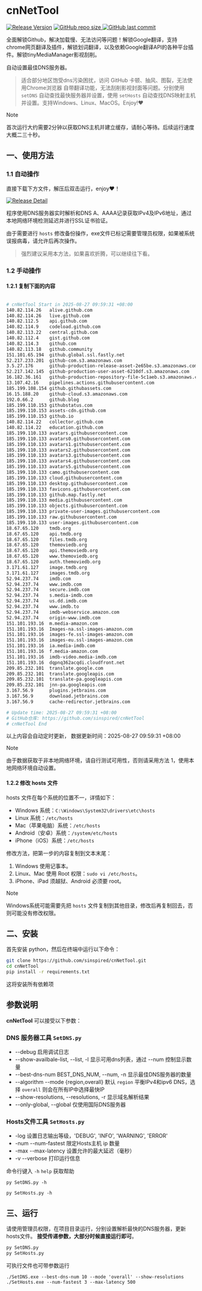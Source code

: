 # cnNetTool

[![Release Version](https://img.shields.io/github/v/release/sinspired/cnNetTool?display_name=tag&logo=github&label=Release)](https://github.com/sinspired/cnNetTool/releases/latest)
[![GitHub repo size](https://img.shields.io/github/repo-size/sinspired/cnNetTool?logo=github)
](https://github.com/sinspired/cnNetTool)
[![GitHub last commit](https://img.shields.io/github/last-commit/sinspired/cnNetTool?logo=github&label=最后提交：)](ttps://github.com/sinspired/cnNetTool)

全面解锁Github，解决加载慢、无法访问等问题！解锁Google翻译，支持chrome网页翻译及插件，解锁划词翻译，以及依赖Google翻译API的各种平台插件。解锁tinyMediaManager影视刮削。

自动设置最佳DNS服务器。

> 适合部分地区饱受dns污染困扰，访问 GitHub 卡顿、抽风、图裂，无法使用Chrome浏览器 自带翻译功能，无法刮削影视封面等问题。分别使用 `setDNS` 自动查找最快服务器并设置，使用 `setHosts` 自动查找DNS映射主机并设置。支持Windows、Linux、MacOS。Enjoy!❤

> [!NOTE]
> 首次运行大约需要2分钟以获取DNS主机并建立缓存，请耐心等待。后续运行速度大概二三十秒。

## 一、使用方法

### 1.1 自动操作

直接下载下方文件，解压后双击运行，enjoy❤！

[![Release Detail](https://img.shields.io/github/v/release/sinspired/cnNetTool?sort=date&display_name=release&logo=github&label=Release)](https://github.com/sinspired/cnNetTool/releases/latest)

程序使用DNS服务器实时解析和DNS A、AAAA记录获取IPv4及IPv6地址，通过本地网络环境检测延迟并进行SSL证书验证。

由于需要进行 `hosts` 修改备份操作，exe文件已标记需要管理员权限，如果被系统误报病毒，请允许后再次操作。

> 强烈建议采用本方法，如果喜欢折腾，可以继续往下看。

### 1.2 手动操作

#### 1.2.1 复制下面的内容

```bash

# cnNetTool Start in 2025-08-27 09:59:31 +08:00
140.82.114.26	alive.github.com
140.82.114.26	live.github.com
140.82.112.5	api.github.com
140.82.114.9	codeload.github.com
140.82.113.22	central.github.com
140.82.112.4	gist.github.com
140.82.114.3	github.com
140.82.113.18	github.community
151.101.65.194	github.global.ssl.fastly.net
52.217.233.201	github-com.s3.amazonaws.com
3.5.27.176		github-production-release-asset-2e65be.s3.amazonaws.com
52.217.142.145	github-production-user-asset-6210df.s3.amazonaws.com
16.182.36.161	github-production-repository-file-5c1aeb.s3.amazonaws.com
13.107.42.16	pipelines.actions.githubusercontent.com
185.199.108.154	github.githubassets.com
16.15.188.20	github-cloud.s3.amazonaws.com
192.0.66.2		github.blog
185.199.110.153	githubstatus.com
185.199.110.153	assets-cdn.github.com
185.199.110.153	github.io
140.82.114.22	collector.github.com
140.82.114.22	education.github.com
185.199.110.133	avatars.githubusercontent.com
185.199.110.133	avatars0.githubusercontent.com
185.199.110.133	avatars1.githubusercontent.com
185.199.110.133	avatars2.githubusercontent.com
185.199.110.133	avatars3.githubusercontent.com
185.199.110.133	avatars4.githubusercontent.com
185.199.110.133	avatars5.githubusercontent.com
185.199.110.133	camo.githubusercontent.com
185.199.110.133	cloud.githubusercontent.com
185.199.110.133	desktop.githubusercontent.com
185.199.110.133	favicons.githubusercontent.com
185.199.110.133	github.map.fastly.net
185.199.110.133	media.githubusercontent.com
185.199.110.133	objects.githubusercontent.com
185.199.110.133	private-user-images.githubusercontent.com
185.199.110.133	raw.githubusercontent.com
185.199.110.133	user-images.githubusercontent.com
18.67.65.120	tmdb.org
18.67.65.120	api.tmdb.org
18.67.65.120	files.tmdb.org
18.67.65.120	themoviedb.org
18.67.65.120	api.themoviedb.org
18.67.65.120	www.themoviedb.org
18.67.65.120	auth.themoviedb.org
3.171.61.127	image.tmdb.org
3.171.61.127	images.tmdb.org
52.94.237.74	imdb.com
52.94.237.74	www.imdb.com
52.94.237.74	secure.imdb.com
52.94.237.74	s.media-imdb.com
52.94.237.74	us.dd.imdb.com
52.94.237.74	www.imdb.to
52.94.237.74	imdb-webservice.amazon.com
52.94.237.74	origin-www.imdb.com
151.101.193.16	m.media-amazon.com
151.101.193.16	Images-na.ssl-images-amazon.com
151.101.193.16	images-fe.ssl-images-amazon.com
151.101.193.16	images-eu.ssl-images-amazon.com
151.101.193.16	ia.media-imdb.com
151.101.193.16	f.media-amazon.com
151.101.193.16	imdb-video.media-imdb.com
151.101.193.16	dqpnq362acqdi.cloudfront.net
209.85.232.101	translate.google.com
209.85.232.101	translate.googleapis.com
209.85.232.101	translate-pa.googleapis.com
209.85.232.101	jnn-pa.googleapis.com
3.167.56.9		plugins.jetbrains.com
3.167.56.9		download.jetbrains.com
3.167.56.9		cache-redirector.jetbrains.com

# Update time: 2025-08-27 09:59:31 +08:00
# GitHub仓库: https://github.com/sinspired/cnNetTool
# cnNetTool End

```

以上内容会自动定时更新， 数据更新时间：2025-08-27 09:59:31 +08:00

> [!NOTE]
> 由于数据获取于非本地网络环境，请自行测试可用性，否则请采用方法 1，使用本地网络环境自动设置。

#### 1.2.2 修改 hosts 文件

hosts 文件在每个系统的位置不一，详情如下：
- Windows 系统：`C:\Windows\System32\drivers\etc\hosts`
- Linux 系统：`/etc/hosts`
- Mac（苹果电脑）系统：`/etc/hosts`
- Android（安卓）系统：`/system/etc/hosts`
- iPhone（iOS）系统：`/etc/hosts`

修改方法，把第一步的内容复制到文本末尾：

1. Windows 使用记事本。
2. Linux、Mac 使用 Root 权限：`sudo vi /etc/hosts`。
3. iPhone、iPad 须越狱、Android 必须要 root。

> [!NOTE]
> Windows系统可能需要先把 `hosts` 文件复制到其他目录，修改后再复制回去，否则可能没有修改权限。

## 二、安装

首先安装 python，然后在终端中运行以下命令：

```bash
git clone https://github.com/sinspired/cnNetTool.git
cd cnNetTool
pip install -r requirements.txt
```
这将安装所有依赖项

## 参数说明

**cnNetTool** 可以接受以下参数：

### DNS 服务器工具 `SetDNS.py`

* --debug 启用调试日志
* --show-availbale-list, --list, -l 显示可用dns列表，通过 --num 控制显示数量
* --best-dns-num BEST_DNS_NUM, --num, -n 显示最佳DNS服务器的数量
* --algorithm --mode {region,overall} 默认 `region` 平衡IPv4和ipv6 DNS，选择 `overall` 则会在所有IP中选择最快IP
* --show-resolutions, --resolutions, -r 显示域名解析结果
* --only-global, --global 仅使用国际DNS服务器

### Hosts文件工具 `SetHosts.py`

* -log 设置日志输出等级，'DEBUG', 'INFO', 'WARNING', 'ERROR'
* -num --num-fastest 限定Hosts主机 ip 数量
* -max --max-latency 设置允许的最大延迟（毫秒）
* -v --verbose 打印运行信息

命令行键入 `-h` `help` 获取帮助

`py SetDNS.py -h`

`py SetHosts.py -h`

## 三、运行

请使用管理员权限，在项目目录运行，分别设置解析最快的DNS服务器，更新hosts文件。 **接受传递参数，大部分时候直接运行即可**。

```bash
py SetDNS.py 
py SetHosts.py
```
可执行文件也可带参数运行
```pwsh
./SetDNS.exe --best-dns-num 10 --mode 'overall' --show-resolutions
./SetHosts.exe --num-fastest 3 --max-latency 500 
```


